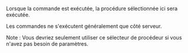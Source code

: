 Lorsque la commande est exécutée, la procédure sélectionnée ici sera exécutée.

Les commandes ne s'exécutent généralement que côté serveur.

Note : Vous devriez seulement utiliser ce sélecteur de procédeur si vous n'avez pas besoin de paramètres.
